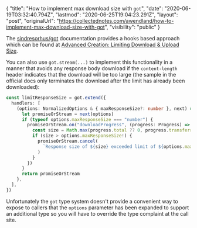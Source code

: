 {
  "title": "How to implement max download size with `got`",
  "date": "2020-06-19T03:32:40.794Z",
  "lastmod": "2020-06-25T19:04:23.291Z",
  "layout": "post",
  "originalUrl": "https://collectednotes.com/awendland/how-to-implement-max-download-size-with-got",
  "visibility": "public"
}

The [sindresorhus/got](https://github.com/sindresorhus/got) documentation provides a hooks based approach which can be found at [Advanced Creation: Limiting Download & Upload Size](https://github.com/sindresorhus/got/blob/master/documentation/advanced-creation.md#limiting-download--upload-size).

You can also use `got.stream(...)` to implement this functionality in a manner that avoids any response body download if the `content-length` header indicates that the download will be too large (the sample in the official docs only terminates the download after the limit has already been downloaded):

```ts
const limitResponseSize = got.extend({
  handlers: [
    (options: NormalizedOptions & { maxResponseSize?: number }, next) => {
      let promiseOrStream = next(options)
      if (typeof options.maxResponseSize === "number") {
        promiseOrStream.on("downloadProgress", (progress: Progress) => {
          const size = Math.max(progress.total ?? 0, progress.transferred)
          if (size > options.maxResponseSize!) {
            promiseOrStream.cancel(
              `Response size of ${size} exceeded limit of ${options.maxResponseSize}`
            )
          }
        })
      }
      return promiseOrStream
    },
  ],
})
```

Unfortunately the `got` type system doesn't provide a convenient way to expose to callers that the `options` parameter has been expanded to support an additional type so you will have to override the type complaint at the call site.
